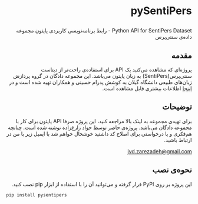 <div dir="rtl">

# <p dir="rtl">pySentiPers</p>

<p dir="rtl">
Python API for SentiPers Dataset - رابط برنامه‌نویسی کاربردی پایتون مجموعه داده‌ی سنتی‌پرس

</p>

## مقدمه

پروژه‌ای که مشاهده می‌کنید یک API برای استفاده‌ی راحت‌تر از دیتاست سنتی‌پرس(SentiPers) به زبان پایتون می‌باشد. این مجموعه دادگان در گروه پردازش زبان‌های طبیعی دانشگاه گیلان به کوشش پدرام حسینی و همکاران تهیه شده است و در [اینجا](https://github.com/phosseini/SentiPers) اطلاعات بیشتری قابل مشاهده است.


## توضیحات
برای تهیه‌ی مجموعه به لینک بالا مراجعه کنید، این پروژه صرفا API پایتون برای کار با مجموعه دادگان می‌باشد.
پروژه‌ی حاضر توسط جواد زارع‌زاده نوشته شده است. چنانچه هم‌فکری و یا درخواستی برای اصلاح کد داشتید خوشحال خواهم شد با ایمیل زیر با من در ارتباط باشید.


<jvd.zarezadeh@gmail.com>
## نحوه‌ی نصب
این پروژه بر روی PyPI قرار گرفته و می‌توانید آن را با استفاده از ابزار pip نصب کنید.

<div dir="ltr">

```bash
pip install pysentipers
```

</div>
</div>
